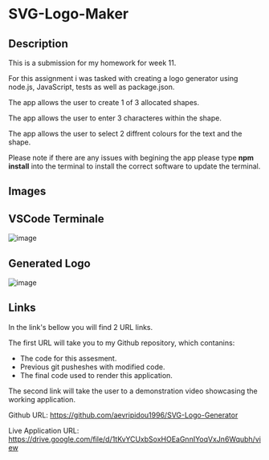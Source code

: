 # SVG-Logo-Maker

## Description

This is a submission for my homework for week 11.

For this assignment i was tasked with creating a logo generator using node.js, JavaScript, tests as well as package.json.

The app allows the user to create 1 of 3 allocated shapes.

The app allows the user to enter 3 characteres within the shape.

The app allows the user to select 2 diffrent colours for the text and the shape.

Please note if there are any issues with begining the app please type **npm install** into the terminal to install the correct software to update the terminal.


## Images 

## VSCode Terminale
![image](https://user-images.githubusercontent.com/114223852/233830768-5a7fabba-431f-4af0-8b7c-c7b5abf3fa92.png)



## Generated Logo
![image](https://user-images.githubusercontent.com/114223852/233830849-b9238489-62f8-4daa-9bd5-d144060eadfd.png)


## Links
In the link's bellow you will find 2 URL links.

The first URL will take you to my Github repository, which contanins:

- The code for this assesment.
- Previous git pusheshes with modified code.
- The final code used to render this application.

The second link will take the user to a demonstration video showcasing the working application.

Github URL: https://github.com/aevripidou1996/SVG-Logo-Generator

Live Application URL: https://drive.google.com/file/d/1tKvYCUxbSoxHOEaGnnIYoqVxJn6Wqubh/view
